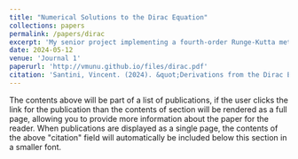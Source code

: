 ```yaml
---
title: "Numerical Solutions to the Dirac Equation"
collections: papers
permalink: /papers/dirac
excerpt: 'My senior project implementing a fourth-order Runge-Kutta method to solve the Dirac Equation for hydrogenic atoms with nuclei of finite size.'
date: 2024-05-12
venue: 'Journal 1'
paperurl: 'http://vmunu.github.io/files/dirac.pdf'
citation: 'Santini, Vincent. (2024). &quot;Derivations from the Dirac Equation & Numerical Solutions for Hydrogenic Atoms with Nuclei of Finite Size&quot;. 1(1).'
---
```


The contents above will be part of a list of publications, if the user clicks the link for the publication than the contents of section will be rendered as a full page, allowing you to provide more information about the paper for the reader. When publications are displayed as a single page, the contents of the above "citation" field will automatically be included below this section in a smaller font.
